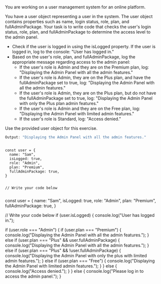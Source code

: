 You are working on a user management
system for an online platform.

You have a user object representing
a user in the system.
The user object contains properties
such as name, login status, role, plan,
and
fullAdminPackage.
Your task is to write code that checks the user's login status, role, plan, and fullAdminPackage to determine the access level to the admin panel.

- Check if the user is logged in using the isLogged property. If the user is logged in, log to the console: "User has logged in."
- Based on the user's role, plan, and fullAdminPackage, log the appropriate message regarding access to the admin panel:
  - If the user's role is Admin and they are on the Premium plan, log: "Displaying the Admin Panel with all the admin features."
  - If the user's role is Admin, they are on the Plus plan, and have the fullAdminPackage set to true, log: "Displaying the Admin Panel with all the admin features."
  - If the user's role is Admin, they are on the Plus plan, but do not have the fullAdminPackage set to true, log: "Displaying the Admin Panel with only the Plus plan admin features."
  - If the user's role is Admin and they are on the Free plan, log: "Displaying the Admin Panel with limited admin features."
  - If the user's role is Standard, log: "Access denied."

Use the provided user object for this exercise.
```js
Output: "Displaying the Admin Panel with all the admin features."
```
<codeblock language="javascript" type="exercise" testMode="fixedInput">
<code>
const user = {
  name: "Sam",
  isLogged: true,
  role: "Admin",
  plan: "Premium",
  fullAdminPackage: true,
}

// Write your code below

</code>

<solution>
const user = {
  name: "Sam",
  isLogged: true,
  role: "Admin",
  plan: "Premium",
  fullAdminPackage: true,
}

// Write your code below
if (user.isLogged) {
  console.log("User has logged in.");

  if (user.role === "Admin") {
    if (user.plan === "Premium") {
      console.log("Displaying the Admin Panel with all the admin features.");
    } else if (user.plan === "Plus" && user.fullAdminPackage) {
      console.log("Displaying the Admin Panel with all the admin features.");
    } else if (user.plan === "Plus" && !user.fullAdminPackage) {
      console.log("Displaying the Admin Panel with only the plus with limited admin features.");
    } else if (user.plan === "Free") {
      console.log("Displaying the Admin Panel with limited admin features.");
    }
  } else {
    console.log("Access denied.");
  }
} else {
  console.log("Please log in to access the admin panel.");
}
</solution>
</codeblock>

